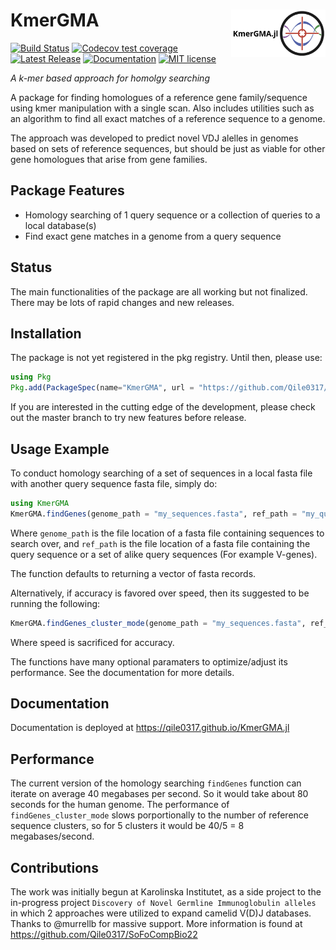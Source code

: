 # <img src="KmerGMA.jl.png" width="30%" align="right" /> KmerGMA
[![Build Status](https://github.com/Qile0317/KmerGMA.jl/actions/workflows/CI.yml/badge.svg?branch=master)](https://github.com/Qile0317/KmerGMA.jl/actions/workflows/CI.yml?query=branch%3Amaster) [![Codecov test coverage](https://codecov.io/gh/Qile0317/KmerGMA.jl/branch/master/graph/badge.svg)](https://app.codecov.io/gh/Qile0317/KmerGMA.jl?branch=master) [![Latest Release](https://img.shields.io/github/release/Qile0317/KmerGMA.jl.svg)](https://github.com/Qile0317/KmerGMA.jl/releases/latest) [![Documentation](https://img.shields.io/badge/docs-stable-blue.svg)](https://qile0317.github.io/KmerGMA.jl) [![MIT license](https://img.shields.io/badge/license-MIT-green.svg)](https://github.com/Qile0317/KmerGMA.jl/LICENSE)

*A k-mer based approach for homolgy searching*

A package for finding homologues of a reference gene family/sequence using kmer manipulation with a single scan. Also includes utilities such as an algorithm to find all exact matches of a reference sequence to a genome. 

The approach was developed to predict novel VDJ alelles in genomes based on sets of reference sequences, but should be just as viable for other gene homologues that arise from gene families.

## Package Features
- Homology searching of 1 query sequence or a collection of queries to a local database(s)
- Find exact gene matches in a genome from a query sequence

## Status
The main functionalities of the package are all working but not finalized. There may be lots of rapid changes and new releases.

## Installation
The package is not yet registered in the pkg registry. Until then, please use:

```julia
using Pkg
Pkg.add(PackageSpec(name="KmerGMA", url = "https://github.com/Qile0317/KmerGMA.jl.git"))
```

If you are interested in the cutting edge of the development, please check out the master branch to try new features before release.

## Usage Example
To conduct homology searching of a set of sequences in a local fasta file with another query sequence fasta file, simply do:
```julia
using KmerGMA
KmerGMA.findGenes(genome_path = "my_sequences.fasta", ref_path = "my_query_sequence_family.fasta")
```
Where `genome_path` is the file location of a fasta file containing sequences to search over, and `ref_path` is the file location of a fasta file containing the query sequence or a set of alike query sequences (For example V-genes). 

The function defaults to returning a vector of fasta records. 

Alternatively, if accuracy is favored over speed, then its suggested to be running the following: 
```julia
KmerGMA.findGenes_cluster_mode(genome_path = "my_sequences.fasta", ref_path = "my_query_sequence_family.fasta")
```
Where speed is sacrificed for accuracy.

The functions have many optional paramaters to optimize/adjust its performance. See the documentation for more details.

## Documentation
Documentation is deployed at https://qile0317.github.io/KmerGMA.jl

## Performance
The current version of the homology searching `findGenes` function can iterate on average 40 megabases per second. So it would take about 80 seconds for the human genome. The performance of `findGenes_cluster_mode` slows porportionally to the number of reference sequence clusters, so for 5 clusters it would be 40/5 = 8 megabases/second. 

## Contributions
The work was initially begun at Karolinska Institutet, as a side project to the in-progress project ```Discovery of Novel Germline Immunoglobulin alleles``` in which 2 approaches were utilized to expand camelid V(D)J databases. Thanks to @murrellb for massive support. More information is found at https://github.com/Qile0317/SoFoCompBio22